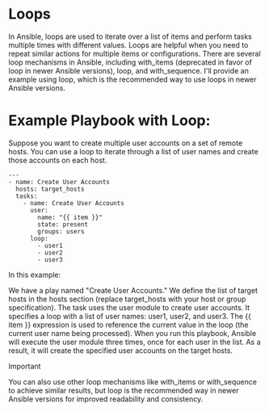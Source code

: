 # Loops
In Ansible, loops are used to iterate over a list of items and perform tasks multiple times with different values. Loops are helpful when you need to repeat similar actions for multiple items or configurations. There are several loop mechanisms in Ansible, including with_items (deprecated in favor of loop in newer Ansible versions), loop, and with_sequence. I'll provide an example using loop, which is the recommended way to use loops in newer Ansible versions.

# Example Playbook with Loop:

Suppose you want to create multiple user accounts on a set of remote hosts. You can use a loop to iterate through a list of user names and create those accounts on each host.
```
---
- name: Create User Accounts
  hosts: target_hosts
  tasks:
    - name: Create User Accounts
      user:
        name: "{{ item }}"
        state: present
        groups: users
      loop:
        - user1
        - user2
        - user3
```

In this example:

We have a play named "Create User Accounts."
We define the list of target hosts in the hosts section (replace target_hosts with your host or group specification).
The task uses the user module to create user accounts. It specifies a loop with a list of user names: user1, user2, and user3.
The {{ item }} expression is used to reference the current value in the loop (the current user name being processed).
When you run this playbook, Ansible will execute the user module three times, once for each user in the list. As a result, it will create the specified user accounts on the target hosts.

> [!IMPORTANT]
> You can also use other loop mechanisms like with_items or with_sequence to achieve similar results, but loop is the recommended way in newer Ansible versions for improved readability and consistency.
